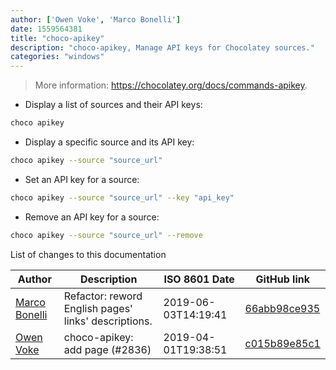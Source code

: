 ```yaml
---
author: ['Owen Voke', 'Marco Bonelli']
date: 1559564381
title: "choco-apikey"
description: "choco-apikey, Manage API keys for Chocolatey sources."
categories: "windows"
---
```

> More information: <https://chocolatey.org/docs/commands-apikey>.

- Display a list of sources and their API keys:

```bash
choco apikey
```

- Display a specific source and its API key:

```bash
choco apikey --source "source_url"
```

- Set an API key for a source:

```bash
choco apikey --source "source_url" --key "api_key"
```

- Remove an API key for a source:

```bash
choco apikey --source "source_url" --remove
```
List of changes to this documentation


Author | Description | ISO 8601 Date | GitHub link
------|-----|-----|-----
[Marco Bonelli](mailto:marco@mebeim.net) | Refactor: reword English pages' links' descriptions. | 2019-06-03T14:19:41 | [66abb98ce935](https://github.com/tldr-pages/tldr/commit/66abb98ce935c0f4516bf30c4d6da72180d5a3ab)
[Owen Voke](mailto:owzie123@gmail.com) | choco-apikey: add page (#2836) | 2019-04-01T19:38:51 | [c015b89e85c1](https://github.com/tldr-pages/tldr/commit/c015b89e85c19a4c26c33cb98afea2f7a7c5aeaf)

